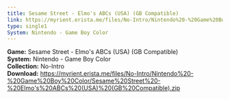 ```yaml
---
title: Sesame Street - Elmo's ABCs (USA) (GB Compatible)
link: https://myrient.erista.me/files/No-Intro/Nintendo%20-%20Game%20Boy%20Color/Sesame%20Street%20-%20Elmo's%20ABCs%20(USA)%20(GB%20Compatible).zip
type: single1
System: Nintendo - Game Boy Color
---
```

<b>Game:</b> Sesame Street - Elmo's ABCs (USA) (GB Compatible)<br>
<b>System:</b> Nintendo - Game Boy Color<br>
<b>Collection:</b> No-Intro<br>
<b>Download:</b> https://myrient.erista.me/files/No-Intro/Nintendo%20-%20Game%20Boy%20Color/Sesame%20Street%20-%20Elmo's%20ABCs%20(USA)%20(GB%20Compatible).zip